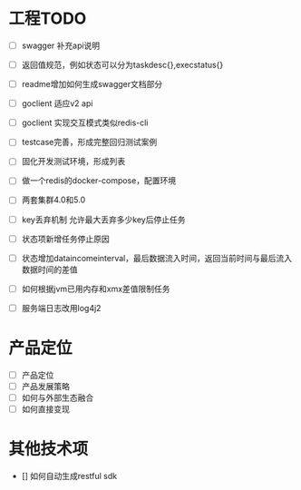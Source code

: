 # 工程TODO
- [ ] swagger 补充api说明
- [ ] 返回值规范，例如状态可以分为taskdesc{},execstatus{}
- [ ] readme增加如何生成swagger文档部分
- [ ] goclient 适应v2 api
- [ ] goclient 实现交互模式类似redis-cli
- [ ] testcase完善，形成完整回归测试案例
- [ ] 固化开发测试环境，形成列表
- [ ] 做一个redis的docker-compose，配置环境
- [ ] 两套集群4.0和5.0
- [ ] key丢弃机制
       允许最大丢弃多少key后停止任务
- [ ] 状态项新增任务停止原因
- [ ] 状态增加dataincomeinterval，最后数据流入时间，返回当前时间与最后流入数据时间的差值
- [ ] 如何根据jvm已用内存和xmx差值限制任务
- [ ] 服务端日志改用log4j2
  


# 产品定位
- [ ] 产品定位
- [ ] 产品发展策略
- [ ] 如何与外部生态融合
- [ ] 如何直接变现

# 其他技术项
-  [] 如何自动生成restful sdk
